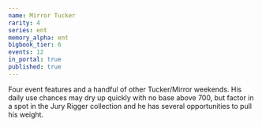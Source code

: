 ```yaml
---
name: Mirror Tucker
rarity: 4
series: ent
memory_alpha: ent
bigbook_tier: 6
events: 12
in_portal: true
published: true
---
```


Four event features and a handful of other Tucker/Mirror weekends. His daily use chances may dry up quickly with no base above 700, but factor in a spot in the Jury Rigger collection and he has several opportunities to pull his weight.
